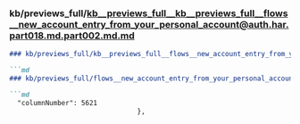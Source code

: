 ### kb/previews_full/kb__previews_full__kb__previews_full__flows__new_account_entry_from_your_personal_account@auth.har.part018.md.part002.md.md

```md
### kb/previews_full/kb__previews_full__flows__new_account_entry_from_your_personal_account@auth.har.part018.md.part002.md

```md
### kb/previews_full/flows__new_account_entry_from_your_personal_account@auth.har.part018.md (part 002)

```md
  "columnNumber": 5621
                                },
                         
```

```

```

```
